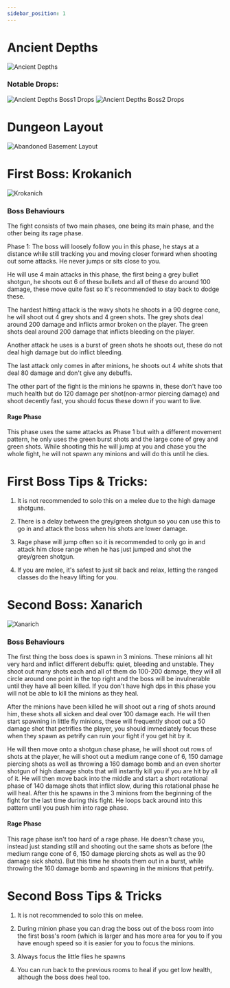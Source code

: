 ```yaml
---
sidebar_position: 1
---
```


# Ancient Depths
![Ancient Depths](https://cdn.discordapp.com/attachments/953134990428868629/991921899284201512/Layer_1_3.png)

### Notable Drops:
![Ancient Depths Boss1 Drops](https://cdn.discordapp.com/attachments/953134990428868629/991926373260218439/ddc395bb-9151-4125-8f99-10849b1188df.sketchpad_4.png)
![Ancient Depths Boss2 Drops](https://cdn.discordapp.com/attachments/953134990428868629/991923672262639646/ddc395bb-9151-4125-8f99-10849b1188df.sketchpad.png)

# Dungeon Layout
![Abandoned Basement Layout](https://cdn.discordapp.com/attachments/953134990428868629/991937122573492344/Layer_1_5.png)

# First Boss: Krokanich
![Krokanich](https://cdn.discordapp.com/attachments/953134990428868629/991927240214458439/unknown.png)

### Boss Behaviours
The fight consists of two main phases, one being its main phase, and the other being its rage phase.

Phase 1: The boss will loosely follow you in this phase, he stays at a distance while still tracking you and moving closer forward when shooting out some attacks. He never jumps or sits close to you.

He will use 4 main attacks in this phase, the first being a grey bullet shotgun, he shoots out 6 of these bullets and all of these do around 100 damage, these move quite fast so it's recommended to stay back to dodge these.

The hardest hitting attack is the wavy shots he shoots in a 90 degree cone, he will shoot out 4 grey shots and 4 green shots. The grey shots deal around 200 damage and inflicts armor broken on the player. The green shots deal around 200 damage that inflicts bleeding on the player.

Another attack he uses is a burst of green shots he shoots out, these do not deal high damage but do inflict bleeding.

The last attack only comes in after minions, he shoots out 4 white shots that deal 80 damage and don't give any debuffs.

The other part of the fight is the minions he spawns in, these don't have too much health but do 120 damage per shot(non-armor piercing damage) and shoot decently fast, you should focus these down if you want to live.

#### Rage Phase
This phase uses the same attacks as Phase 1 but with a different movement pattern, he only uses the green burst shots and the large cone of grey and green shots. While shooting this he will jump at you and chase you the whole fight, he will not spawn any minions and will do this until he dies.

# First Boss Tips & Tricks:
1. It is not recommended to solo this on a melee due to the high damage shotguns.

2. There is a delay between the grey/green shotgun so you can use this to go in and attack the boss when his shots are lower damage.

3. Rage phase will jump often so it is recommended to only go in and attack him close range when he has just jumped and shot the grey/green shotgun.

4. If you are melee, it's safest to just sit back and relax, letting the ranged classes do the heavy lifting for you.

# Second Boss: Xanarich
![Xanarich](https://cdn.discordapp.com/attachments/953134990428868629/991934367955959860/Layer_1_4.png)

### Boss Behaviours

The first thing the boss does is spawn in 3 minions. These minions all hit very hard and inflict different debuffs: quiet, bleeding and unstable. They shoot out many shots each and all of them do 100-200 damage, they will all circle around one point in the top right and the boss will be invulnerable until they have all been killed. If you don't have high dps in this phase you will not be able to kill the minions as they heal.

After the minions have been killed he will shoot out a ring of shots around him, these shots all sicken and deal over 100 damage each. He will then start spawning in little fly minions, these will frequently shoot out a 50 damage shot that petrifies the player, you should immediately focus these when they spawn as petrify can ruin your fight if you get hit by it.

He will then move onto a shotgun chase phase, he will shoot out rows of shots at the player, he will shoot out a medium range cone of 6, 150 damage piercing shots as well as throwing a 160 damage bomb and an even shorter shotgun of high damage shots that will instantly kill you if you are hit by all of it. He will then move back into the middle and start a short rotational phase of 140 damage shots that inflict slow, during this rotational phase he will heal. After this he spawns in the 3 minions from the beginning of the fight for the last time during this fight. He loops back around into this pattern until you push him into rage phase.

#### Rage Phase
This rage phase isn't too hard of a rage phase. He doesn't chase you, instead just standing still and shooting out the same shots as before (the medium range cone of 6, 150 damage piercing shots as well as the 90 damage sick shots). But this time he shoots them out in a burst, while throwing the 160 damage bomb and spawning in the minions that petrify.

# Second Boss Tips & Tricks
1. It is not recommended to solo this on melee.

2. During minion phase you can drag the boss out of the boss room into the first boss's room (which is larger and has more area for you to  if you have enough speed so it is easier for you to focus the minions.

3. Always focus the little flies he spawns

4. You can run back to the previous rooms to heal if you get low health, although the boss does heal too.
